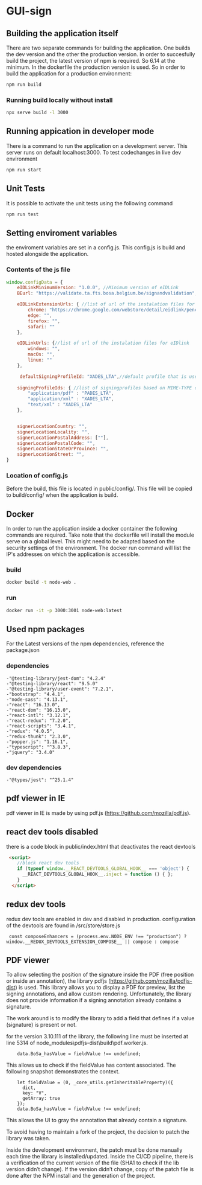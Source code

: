 # GUI-sign

## Building the application itself

There are two separate commands for building the application. One builds the dev version and the other the production version. In order to succesfully build the project, the latest version of npm is required. So 6.14 at the minimum. In the dockerfile the production version is used. So in order to build the application for a production environment:

```BASH
npm run build
```
### Running build locally without install

```BASH
npx serve build -l 3000
```

## Running appication in developer mode

There is a command to run the application on a development server. This server runs on default localhost:3000. 
To test codechanges in live dev environment

```BASH
npm run start
```



## Unit Tests

It is possible to activate the unit tests using the following command

```BASH
npm run test
```
## Setting enviroment variables

the enviroment variables are set in a config.js. This config.js is build and hosted alongside the application.

### Contents of the js file 
```javascript
window.configData = {
    eIDLinkMinimumVersion: "1.0.0", //Minimum version of eIDLink
    BEurl: "https://validate.ta.fts.bosa.belgium.be/signandvalidation", // URL to the backend

    eIDLinkExtensionUrls: { //list of url of the instalation files for the eIDlink extension
        chrome: "https://chrome.google.com/webstore/detail/eidlink/pencgnkbgaekikmiahiaakjdgaibiipp",
        edge: "",
        firefox: "",
        safari: ""
    },

    eIDLinkUrls: {//list of url of the instalation files for eIDlink 
        windows: "",
        macOs: "",
        linux: ""
    },

     defaultSigningProfileId: "XADES_LTA",//default profile that is used for document of a minetype that is not in the list of signingProfileIds.
     
    signingProfileIds: { //list of signingprofiles based on MIME-TYPE of a document
        "application/pdf" : "PADES_LTA",
        "application/xml" : "XADES_LTA",
        "text/xml" : "XADES_LTA"
    },


    signerLocationCountry: "",
    signerLocationLocality: "",
    signerLocationPostalAddress: [""],
    signerLocationPostalCode: "",
    signerLocationStateOrProvince: "",
    signerLocationStreet: "",
}
```
### Location of config.js
Before the build, this file is located in public/config/. This file will be copied to build/config/ when the application is build.


## Docker

In order to run the application inside a docker container the following commands are required. Take note that the dockerfile will install the module serve on a global level. This might need to be adapted based on the security settings of the environment. The docker run command will list the IP's addresses on which the application is accessible.

### build

```BASH
docker build -t node-web .
```

### run

```BASH
docker run -it -p 3000:3001 node-web:latest
```

## Used npm packages
For the Latest versions of the npm dependencies, reference the package.json

### dependencies
    -"@testing-library/jest-dom": "4.2.4"
    -"@testing-library/react": "9.5.0"
    -"@testing-library/user-event": "7.2.1",
    -"bootstrap": "4.4.1",
    -"node-sass": "4.13.1",
    -"react": "16.13.0",
    -"react-dom": "16.13.0",
    -"react-intl": "3.12.1",
    -"react-redux": "7.2.0",
    -"react-scripts": "3.4.1",
    -"redux": "4.0.5",
    -"redux-thunk": "2.3.0",
    -"popper.js": "1.16.1",
    -"typescript": "^3.8.3",
    -"jquery": "3.4.0"

### dev dependencies
    -"@types/jest": "^25.1.4"

## pdf viewer in IE
 pdf viewer in IE is made by using pdf.js (https://github.com/mozilla/pdf.js).

## react dev tools disabled
there is a code block in public/index.html that deactivates the react devtools 

```HTML
 <script>
    //block react dev tools
    if (typeof window.__REACT_DEVTOOLS_GLOBAL_HOOK__ === 'object') {
      __REACT_DEVTOOLS_GLOBAL_HOOK__.inject = function () { };
    }
  </script>
```

## redux dev tools 
redux dev tools are enabled in dev and disabled in production. 
configuration of the devtools are found in /src/store/store.js
``` JS
 const composeEnhancers = (process.env.NODE_ENV !== "production") ? window.__REDUX_DEVTOOLS_EXTENSION_COMPOSE__ || compose : compose
```


## PDF viewer
To allow selecting the position of the signature inside the PDF (free position or inside an annotation),
the library pdfjs (https://github.com/mozilla/pdfjs-dist) is used.
This library allows you to display a PDF for preview, list the signing annotations, and allow custom rendering.
Unfortunately, the library does not provide information if a signing annotation already contains a signature.

The work around is to modify the library to add a field that defines if a value (signature) is present or not.

for the version 3.10.111 of the library, the following line must be inserted at line 5314 of node_modules\pdfjs-dist\build\pdf.worker.js.

``` JS
    data.BoSa_hasValue = fieldValue !== undefined;
```

This allows us to check if the fieldValue has content associated. The following snapshot demonstrates the context.

``` JS
    let fieldValue = (0, _core_utils.getInheritableProperty)({
      dict,
      key: "V",
      getArray: true
    });
    data.BoSa_hasValue = fieldValue !== undefined;
```

This allows the UI to gray the annotation that already contain a signature.

To avoid having to maintain a fork of the project, the decision to patch the library was taken.

Inside the development environment, the patch must be done manually each time the library is installed/updated.
Inside the CI/CD pipeline, there is a verification of the current version of the file (SHA1 to check if the lib version didn’t change). If the version didn’t change, copy of the patch file is done after the NPM install and the generation of the project.
